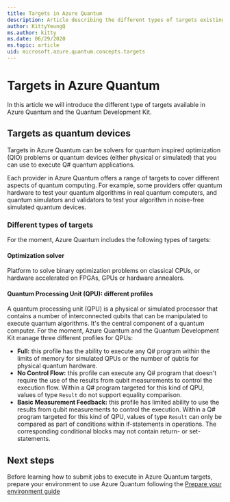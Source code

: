 ```yaml
---
title: Targets in Azure Quantum
description: Article describing the different types of targets existing in Azure Quantum
author: KittyYeungQ
ms.author: kitty
ms.date: 06/29/2020
ms.topic: article
uid: microsoft.azure.quantum.concepts.targets
---
```


# Targets in Azure Quantum

In this article we will introduce the different type of targets available in
Azure Quantum and the Quantum Development Kit.

## Targets as quantum devices

Targets in Azure Quantum can be solvers for quantum inspired optimization (QIO)
problems or quantum devices (either physical or simulated) that you can use to
execute Q# quantum applications.

Each provider in Azure Quantum offers a range of targets to cover different
aspects of quantum computing. For example, some providers offer quantum hardware
to test your quantum algorithms in real quantum computers, and quantum
simulators and validators to test your algorithm in noise-free simulated quantum
devices.

### Different types of targets

For the moment, Azure Quantum includes the following types of targets:

#### Optimization solver

Platform to solve binary optimization problems on classical CPUs, or
hardware accelerated on FPGAs, GPUs or hardware annealers.

#### Quantum Processing Unit (QPU): different profiles

A quantum processing unit (QPU) is a physical or simulated processor that
contains a number of interconnected qubits that can be manipulated to execute
quantum algorithms. It's the central component of a quantum computer. For the
moment, Azure Quantum and the Quantum Development Kit manage three different
profiles for QPUs:

- **Full:** this profile has the ability to execute any Q# program within the
  limits of memory for simulated QPUs or the number of qubtis for physical
  quantum hardware.
- **No Control Flow:** this profile can execute any Q# program that doesn't
  require the use of the results from qubit measurements to control the
  execution flow. Within a Q# program targeted for this kind of QPU, values of
  type `Result` do not support equality comparison.
- **Basic Measurement Feedback:** this profile has limited ability to use the
  results from qubit measurements to control the execution. Within a Q# program
  targeted for this kind of QPU, values of type `Result` can only be compared as
  part of conditions within if-statements in operations. The corresponding
  conditional blocks may not contain return- or set-statements.

## Next steps

Before learning how to submit jobs to execute in Azure Quantum targets, prepare
your environment to use Azure Quantum following the [Prepare your environment
guide](xref:microsoft.azure.quantum.setup.cli)
